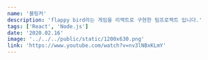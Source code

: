 ```yaml
---
name: '블링커'
description: 'flappy bird라는 게임을 리액트로 구현한 팀프로젝트 입니다.'
tags: ['React', 'Node.js']
date: '2020.02.16'
image: '../../../public/static/1200x630.png'
link: 'https://www.youtube.com/watch?v=nv3lNBxKLmY'
---
```

